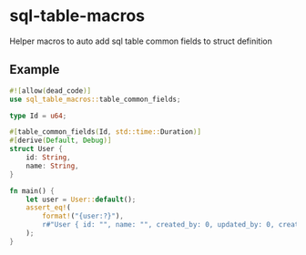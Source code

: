 # sql-table-macros

Helper macros to auto add sql table common fields to struct definition

## Example

```rust
#![allow(dead_code)]
use sql_table_macros::table_common_fields;

type Id = u64;

#[table_common_fields(Id, std::time::Duration)]
#[derive(Default, Debug)]
struct User {
    id: String,
    name: String,
}

fn main() {
    let user = User::default();
    assert_eq!(
        format!("{user:?}"),
        r#"User { id: "", name: "", created_by: 0, updated_by: 0, created_at: 0ns, updated_at: 0ns, is_deleted: false }"#
    );
}
```

